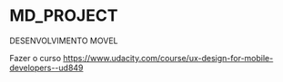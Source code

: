 # MD_PROJECT
DESENVOLVIMENTO MOVEL

Fazer o curso https://www.udacity.com/course/ux-design-for-mobile-developers--ud849

